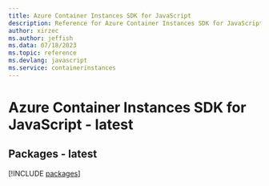 ```yaml
---
title: Azure Container Instances SDK for JavaScript
description: Reference for Azure Container Instances SDK for JavaScript
author: xirzec
ms.author: jeffish
ms.data: 07/18/2023
ms.topic: reference
ms.devlang: javascript
ms.service: containerinstances
---
```

# Azure Container Instances SDK for JavaScript - latest
## Packages - latest
[!INCLUDE [packages](container-instances-index.md)]